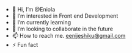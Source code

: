 - 👋 Hi, I’m @Eniola
- 👀 I’m interested in Front end Development
- 🌱 I’m currently learning 
- 💞️ I’m looking to collaborate in the future 
- 📫 How to reach me. eenijeshiku@gmail.com
- ⚡ Fun fact

<!---
Hnn3y/Hnn3y is a ✨ special ✨ repository because its `README.md` (this file) appears on your GitHub profile.
You can click the Preview link to take a look at your changes.
--->
